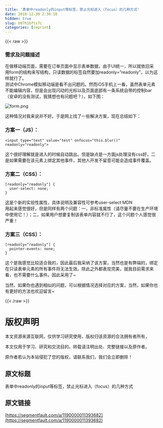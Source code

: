 ```yaml
---
title: '表单中readonly的input等标签，禁止光标进入（focus）的几种方式' 
date: 2018-12-30 2:30:10
hidden: true
slug: b87h1bfts7c
categories: [reprint]
---
```


{{< raw >}}

                    
<h3 id="articleHeader0">需求及问题描述</h3>
<p>在做移动端页面，需要在订单页面中显示表单数据，由于UI统一，所以就依旧采用form的结构来写结构，只读数据的标签自然要加readonly=”readonly”，以为这样就行了。<br>测试中Chrome模拟移动端是看不出问题的。然而iOS手机上一看，虽然表单元素不能编辑内容，但是会出现闪动的光标以及页面底部有一条系统自带的控制bar（安卓的没有测试，我猜想也有问题吧？）。如下图：</p>
<p><span class="img-wrap"><img data-src="/img/bVVX9l?w=750&amp;h=1334" src="https://static.alili.tech/img/bVVX9l?w=750&amp;h=1334" alt="form.png" title="form.png" style="cursor: pointer; display: inline;"></span></p>
<p>这种情况对我来说并不好。于是网上找了一些解决方案，现在总结如下：</p>
<h3 id="articleHeader1">方案一（JS）：</h3>
<div class="widget-codetool" style="display:none;">
      <div class="widget-codetool--inner">
      <span class="selectCode code-tool" data-toggle="tooltip" data-placement="top" title="" data-original-title="全选"></span>
      <span type="button" class="copyCode code-tool" data-toggle="tooltip" data-placement="top" data-clipboard-text="<input type=&quot;text&quot; value=&quot;test&quot; onfocus=&quot;this.blur()&quot; readonly=&quot;readonly&quot;>" title="" data-original-title="复制"></span>
      <span type="button" class="saveToNote code-tool" data-toggle="tooltip" data-placement="top" title="" data-original-title="放进笔记"></span>
      </div>
      </div><pre class="hljs bash"><code style="word-break: break-word; white-space: initial;">&lt;input <span class="hljs-built_in">type</span>=<span class="hljs-string">"text"</span> value=<span class="hljs-string">"test"</span> onfocus=<span class="hljs-string">"this.blur()"</span> <span class="hljs-built_in">readonly</span>=<span class="hljs-string">"readonly"</span>&gt;</code></pre>
<p>这个很好理解就是进入的时候自动跳出。但是缺点是一方面js处理没有css好，二是如果需要在该元素上绑定其他事件，其他人开发不留意可能会造成事件覆盖。</p>
<h3 id="articleHeader2">方案二（CSS）：</h3>
<div class="widget-codetool" style="display:none;">
      <div class="widget-codetool--inner">
      <span class="selectCode code-tool" data-toggle="tooltip" data-placement="top" title="" data-original-title="全选"></span>
      <span type="button" class="copyCode code-tool" data-toggle="tooltip" data-placement="top" data-clipboard-text="[readonly=&quot;readonly&quot;] {
  user-select: none;
}" title="" data-original-title="复制"></span>
      <span type="button" class="saveToNote code-tool" data-toggle="tooltip" data-placement="top" title="" data-original-title="放进笔记"></span>
      </div>
      </div><pre class="hljs css"><code><span class="hljs-selector-attr">[readonly="readonly"]</span> {
  <span class="hljs-attribute">user-select</span>: none;
}</code></pre>
<p>这是个新的实验性属性，具体说明及兼容性可参考user-select MDN<br>用起来感觉很好，但是同样有两个问题：一，非标准属性（请尽量不要在生产环境中使用它！）；二，如果用户想要复制该表单内容就不行了，这个问题个人感觉很严重！</p>
<h3 id="articleHeader3">方案三（CSS）：</h3>
<div class="widget-codetool" style="display:none;">
      <div class="widget-codetool--inner">
      <span class="selectCode code-tool" data-toggle="tooltip" data-placement="top" title="" data-original-title="全选"></span>
      <span type="button" class="copyCode code-tool" data-toggle="tooltip" data-placement="top" data-clipboard-text="[readonly=&quot;readonly&quot;] {
  pointer-events: none;
}" title="" data-original-title="复制"></span>
      <span type="button" class="saveToNote code-tool" data-toggle="tooltip" data-placement="top" title="" data-original-title="放进笔记"></span>
      </div>
      </div><pre class="hljs css"><code><span class="hljs-selector-attr">[readonly="readonly"]</span> {
  <span class="hljs-attribute">pointer-events</span>: none;
}</code></pre>
<p>这个是我感觉比较适合我的，因此最后我采纳了该方案，当然也是有弊端的，绑定在只读表单元素的所有事件将无法生效。除此之外都表现完美，就我目前需求来看，也不需要什么事件。因此采用了~</p>
<p>当然，如果你也遇到相似的问题，可以根据情况选择对应的方案，当然，如果你也有更好的方法也欢迎留言~</p>

                
{{< /raw >}}

# 版权声明
本文资源来源互联网，仅供学习研究使用，版权归该资源的合法拥有者所有，

本文仅用于学习、研究和交流目的。转载请注明出处、完整链接以及原作者。

原作者若认为本站侵犯了您的版权，请联系我们，我们会立即删除！

## 原文标题
表单中readonly的input等标签，禁止光标进入（focus）的几种方式

## 原文链接
[https://segmentfault.com/a/1190000011393682](https://segmentfault.com/a/1190000011393682)

